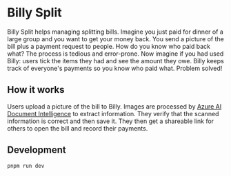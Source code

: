 # Billy Split

Billy Split helps managing splitting bills. Imagine you just paid for dinner of a large group and you want to get your money back. You send a picture of the bill plus a payment request to people. How do you know who paid back what? The process is tedious and error-prone. Now imagine if you had used Billy: users tick the items they had and see the amount they owe. Billy keeps track of everyone's payments so you know who paid what. Problem solved!

## How it works

Users upload a picture of the bill to Billy. Images are processed by [Azure AI Document Intelligence](https://azure.microsoft.com/en-us/products/ai-services/ai-document-intelligence) to extract information. They verify that the scanned information is correct and then save it. They then get a shareable link for others to open the bill and record their payments.

## Development

```
pnpm run dev
```
